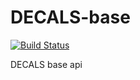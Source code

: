 # DECALS-base
[![Build Status](https://travis-ci.org/EnterpriseComputingSystems/DECALS-base.svg?branch=master)](https://travis-ci.org/EnterpriseComputingSystems/DECALS-base)

DECALS base api
